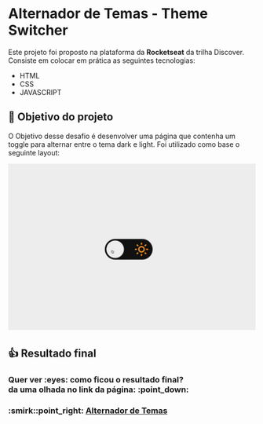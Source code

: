 # Alternador de Temas - Theme Switcher
Este projeto foi proposto na plataforma da **Rocketseat** da trilha Discover. Consiste em colocar em prática as seguintes tecnologias:

* HTML
* CSS
* JAVASCRIPT

## :dart: Objetivo do projeto
O Objetivo desse desafio é desenvolver uma página que contenha um toggle para alternar entre o tema dark e light.
Foi utilizado como base o seguinte layout:

![Layout Theme Switcher](assets/preview.gif#vitrinedev)

## :thumbsup: Resultado final
<h3>Quer ver :eyes: como ficou o resultado final?<br>
da uma olhada no link da página: :point_down:</h3>
<h3>:smirk::point_right: <a href="https://alvarento.github.io/theme-switcher-rocketseat" target="_blank">Alternador de Temas</a></h3>

